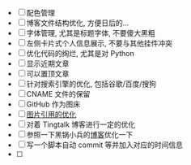 - [ ] 配色管理
- [ ] 博客文件结构优化, 方便日后的...
- [ ] 字体管理, 尤其是标题字体, 不要傻大黑粗
- [ ] 左侧卡片式个人信息展示, 不要与其他挂件冲突
- [ ] 优化代码的绚烂, 尤其是对 Python
- [ ] 显示近期文章
- [ ] 可以置顶文章
- [ ] 针对搜索引擎的优化, 包括谷歌/百度/搜狗
- [ ] CNAME 文件的保留
- [ ] GitHub 作为图床
- [ ] [图片引用的优化](https://github.com/francoischalifour/medium-zoom)
- [ ] 对着 Tingtalk 博客进行一定的优化
- [ ] 参照一下黑锅小兵的[博客](https://blog.daliansky.net/Self-use-next-theme-custom-reference-format-table.html)优化一下
- [ ] 写一个脚本自动 commit 等并加入对应的时间信息
- [ ] 

